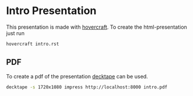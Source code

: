 # Intro Presentation

This presentation is made with [hovercraft](https://github.com/regebro/hovercraft).
To create the html-presentation just run

```bash
hovercraft intro.rst
```

## PDF

To create a pdf of the presentation [decktape](https://github.com/astefanutti/decktape) can be used.

```bash
decktape -s 1720x1080 impress http://localhost:8000 intro.pdf
```